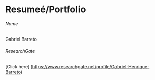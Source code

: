 # Resumeé/Portfolio
###### Name
Gabriel Barreto
###### ResearchGate
[Click here] (https://www.researchgate.net/profile/Gabriel-Henrique-Barreto)
